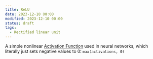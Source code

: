 ```yaml
---
title: ReLU
date: 2023-12-10 00:00
modified: 2023-12-10 00:00
status: draft
tags:
  - Rectified linear unit
---
```


A simple nonlinear [Activation Function](activation-function.md) used in neural networks, which literally just sets negative values to 0: `max(activations, 0)`

